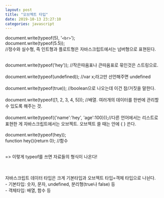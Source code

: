 ```yaml
---
layout: post
title: "오브젝트 타입"
date: 2019-10-13 23:27:10
categories: javascript
---
```


document.write(typeof(5), '```<br>```');<br>
document.write(typeof(5.5));<br>
//정수와 실수형, 즉 인트형과 플로트형은 자바스크립트에서는 넘버형으로 표현된다.<br><br>

document.write(typeof('hey')); //작은따옴표나 큰따옴표로 묶인것은 스트링으로.<br><br>
document.write(typeof(undefined));  //var x;라고만 선언해주면 undefined<br><br>
document.write(typeof(true));  //boolean으로 나오는데 이건 참/거짓을 말한다.<br><br>
document.write(typeof([1, 2, 3, 4, 5]));  //배열. 여러개의 데이터를 한번에 관리할 수 있도록 해주는 것.<br><br>
document.write(typeof({'name':'hey', 'age':100}));//다른 언어에서는 리스트로 표현한 게 자바스크립트에서는 오브젝트. 오브젝트 쓸 때는 안에 { } 쓴다.<br><br>
document.write(typeof(hey));<br>
function hey(){return 0};  //함수<br><br>

=> 이렇게 typeof를 쓰면 자료들의 형식이 나온다!<br><br><br>

자바스크립트 데이터 타입은 크게 기본타입과 오브젝트 타입=객체 타입으로 나뉜다.<br>
	- 기본타입: 숫자, 문자, undefined, 분리형(true나 false) 등<br>
	- 객체타입: 배열, 함수 등<br>
